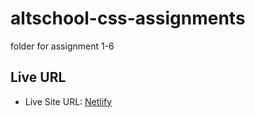 # altschool-css-assignments
 folder for assignment 1-6 

## Live URL
- Live Site URL: [Netlify](https://altsch-css-assignment.netlify.app/assignment6/)